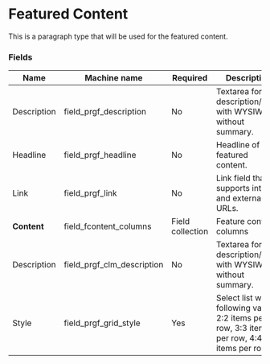 # Featured Content
This is a paragraph type that will be used for the featured content.

### Fields
| Name  | Machine name | Required | Description |
| ------------- | ------------- | ------------- | ------------- |
| Description| field\_prgf_description | No | Textarea for the description/body with WYSIWYG, without summary. |
| Headline | field\_prgf_headline | No | Headline of the featured content. |
| Link | field\_prgf_link | No | Link field that supports internal and external URLs. |
| **Content** | field\_fcontent_columns | Field collection | Feature content columns |
| Description| field\_prgf\_clm_description | No | Textarea for the description/body with WYSIWYG, without summary. |
| Style | field\_prgf\_grid_style | Yes | Select list with following values: 2:2 items per row, 3:3 items per row, 4:4 items per row |
